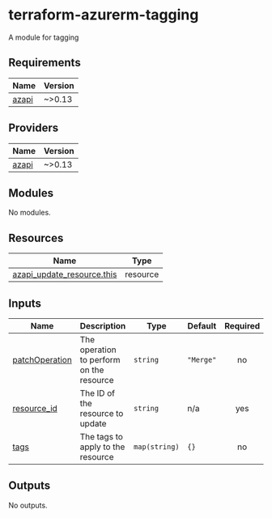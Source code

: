 # terraform-azurerm-tagging
A module for tagging

<!-- BEGIN_TF_DOCS -->
## Requirements

| Name | Version |
|------|---------|
| <a name="requirement_azapi"></a> [azapi](#requirement\_azapi) | ~>0.13 |

## Providers

| Name | Version |
|------|---------|
| <a name="provider_azapi"></a> [azapi](#provider\_azapi) | ~>0.13 |

## Modules

No modules.

## Resources

| Name | Type |
|------|------|
| [azapi_update_resource.this](https://registry.terraform.io/providers/Azure/azapi/latest/docs/resources/update_resource) | resource |

## Inputs

| Name | Description | Type | Default | Required |
|------|-------------|------|---------|:--------:|
| <a name="input_patchOperation"></a> [patchOperation](#input\_patchOperation) | The operation to perform on the resource | `string` | `"Merge"` | no |
| <a name="input_resource_id"></a> [resource\_id](#input\_resource\_id) | The ID of the resource to update | `string` | n/a | yes |
| <a name="input_tags"></a> [tags](#input\_tags) | The tags to apply to the resource | `map(string)` | `{}` | no |

## Outputs

No outputs.
<!-- END_TF_DOCS -->
